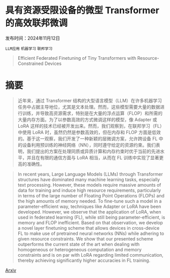 # 具有资源受限设备的微型 Transformer 的高效联邦微调

发布时间：2024年11月12日

`LLM应用` `机器学习` `联邦学习`

> Efficient Federated Finetuning of Tiny Transformers with Resource-Constrained Devices

# 摘要

> 近年来，通过 Transformer 结构的大型语言模型（LLM）在许多机器学习任务中占据主导地位，尤其是文本处理。然而，这些模型需要大量的数据进行训练，并导致高资源需求，特别是在大量的浮点运算（FLOP）和所需的大量内存方面。为了以参数高效的方式微调这样的模型，像 Adapter 或 LoRA 这样的技术已经被开发出来。然而，我们观察到，在联邦学习（FL）中使用 LoRA 时，虽然仍然是参数高效的，但在内存和 FLOP 方面是低效的。基于这一观察，我们开发了一种新颖的层微调方案，允许跨设备 FL 中的设备利用预训练的神经网络（NN），同时遵守给定的资源约束。我们表明，我们提出的方案在处理同质或异质计算和内存约束时优于当前的先进水平，并且在有限的通信方面与 LoRA 相当，从而在 FL 训练中实现了显著更高的准确性。

> In recent years, Large Language Models (LLMs) through Transformer structures have dominated many machine learning tasks, especially text processing. However, these models require massive amounts of data for training and induce high resource requirements, particularly in terms of the large number of Floating Point Operations (FLOPs) and the high amounts of memory needed. To fine-tune such a model in a parameter-efficient way, techniques like Adapter or LoRA have been developed. However, we observe that the application of LoRA, when used in federated learning (FL), while still being parameter-efficient, is memory and FLOP inefficient. Based on that observation, we develop a novel layer finetuning scheme that allows devices in cross-device FL to make use of pretrained neural networks (NNs) while adhering to given resource constraints. We show that our presented scheme outperforms the current state of the art when dealing with homogeneous or heterogeneous computation and memory constraints and is on par with LoRA regarding limited communication, thereby achieving significantly higher accuracies in FL training.

[Arxiv](https://arxiv.org/abs/2411.07826)